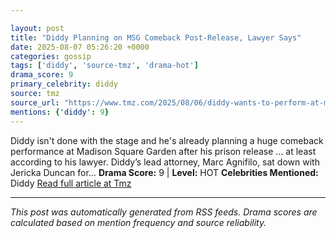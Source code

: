 ```yaml
---

layout: post
title: "Diddy Planning on MSG Comeback Post-Release, Lawyer Says"
date: 2025-08-07 05:26:20 +0000
categories: gossip
tags: ['diddy', 'source-tmz', 'drama-hot']
drama_score: 9
primary_celebrity: diddy
source: tmz
source_url: "https://www.tmz.com/2025/08/06/diddy-wants-to-perform-at-madison-square-garden-after-release/"
mentions: {'diddy': 9}
---
```


Diddy isn't done with the stage and he's already planning a huge comeback performance at Madison Square Garden after his prison release ... at least according to his lawyer. Diddy’s lead attorney, Marc Agnifilo, sat down with Jericka Duncan for… **Drama Score:** 9 | **Level:** HOT **Celebrities Mentioned:** Diddy [Read full article at Tmz](https://www.tmz.com/2025/08/06/diddy-wants-to-perform-at-madison-square-garden-after-release/)

---

*This post was automatically generated from RSS feeds. Drama scores are calculated based on mention frequency and source reliability.*